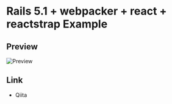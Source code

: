 # Rails 5.1 + webpacker + react + reactstrap Example
## Preview

![Preview](https://github.com/kaishuu0123/rails5.1-react-reactstrap-example/raw/master/demo.gif)

## Link

* Qiita

